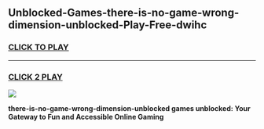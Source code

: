 
## Unblocked-Games-there-is-no-game-wrong-dimension-unblocked-Play-Free-dwihc
<h3>
<a href="https://premium76.site?title=there-is-no-game-wrong-dimension-unblocked&ref=17A">CLICK TO PLAY</a></h3>
<hr>

<h3>
<a href="https://premium76.site?title=there-is-no-game-wrong-dimension-unblocked&ref=17A">CLICK 2 PLAY</a>
  
</h3>

<a href="https://premium76.site?title=there-is-no-game-wrong-dimension-unblocked&ref=17A"><img src="https://clearcache.store/games.png"></a>


**there-is-no-game-wrong-dimension-unblocked games unblocked: Your Gateway to Fun and Accessible Online Gaming**
